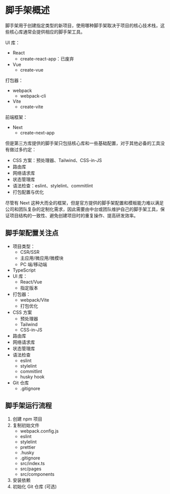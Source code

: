 # 脚手架概述

脚手架用于创建指定类型的新项目，使用哪种脚手架取决于项目的核心技术栈，这些核心库通常会提供相应的脚手架工具。

UI 库：

- React
  - create-react-app：已废弃
- Vue
  - create-vue

打包器：

- webpack
  - webpack-cli
- Vite
  - create-vite

前端框架：

- Next
  - create-next-app

但是第三方库提供的脚手架只包括核心库和一些基础配置，对于其他必备的工具没有做过多约定：

- CSS 方案：预处理器、Tailwind、CSS-in-JS
- 路由库
- 网络请求库
- 状态管理库
- 语法检查：eslint、stylelint、commitlint
- 打包配置与优化

尽管有 Next 这种大而全的框架，但是官方提供的脚手架配置和模板能力难以满足公司和团队复杂的定制化需求，因此需要由中台或团队维护自己的脚手架工具，保证项目结构的一致性、避免创建项目时的重复操作、提高研发效率。

## 脚手架配置关注点

- 项目类型：
  - CSR/SSR
  - 主应用/微应用/微模块
  - PC 端/移动端
- TypeScript
- UI 库：
  - React/Vue
  - 指定版本
- 打包器：
  - webpack/Vite
  - 打包优化
- CSS 方案
  - 预处理器
  - Tailwind
  - CSS-in-JS
- 路由库
- 网络请求库
- 状态管理库
- 语法检查
  - eslint
  - stylelint
  - commitlint
  - husky hook
- Git 仓库
  - .gitignore

## 脚手架运行流程

1. 创建 npm 项目
2. 复制初始文件
   - webpack.config.js
   - eslint
   - stylelint
   - prettier
   - .husky
   - .gitignore
   - src/index.ts
   - src/pages
   - src/components
3. 安装依赖
4. 初始化 Git 仓库 (可选)
